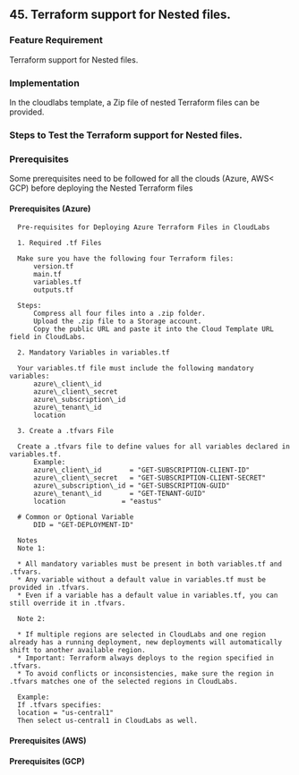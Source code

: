 ## 45. Terraform support for Nested files. 

### Feature Requirement

Terraform support for Nested files. 

### Implementation

In the cloudlabs template, a Zip file of nested Terraform files can be provided.

### Steps to Test the Terraform support for Nested files. 

### Prerequisites

Some prerequisites need to be followed for all the clouds (Azure, AWS< GCP) before deploying the Nested Terraform files

#### Prerequisites (Azure) 

      Pre-requisites for Deploying Azure Terraform Files in CloudLabs
      
      1. Required .tf Files
      
      Make sure you have the following four Terraform files:
          version.tf
          main.tf
          variables.tf
          outputs.tf
      
      Steps:
          Compress all four files into a .zip folder.
          Upload the .zip file to a Storage account.
          Copy the public URL and paste it into the Cloud Template URL field in CloudLabs.
      
      2. Mandatory Variables in variables.tf
      
      Your variables.tf file must include the following mandatory variables:
          azure\_client\_id
          azure\_client\_secret
          azure\_subscription\_id
          azure\_tenant\_id
          location
      
      3. Create a .tfvars File
      
      Create a .tfvars file to define values for all variables declared in variables.tf.
          Example:
          azure\_client\_id       = "GET-SUBSCRIPTION-CLIENT-ID"
          azure\_client\_secret   = "GET-SUBSCRIPTION-CLIENT-SECRET"
          azure\_subscription\_id = "GET-SUBSCRIPTION-GUID"
          azure\_tenant\_id       = "GET-TENANT-GUID"
          location              = "eastus"
      
      # Common or Optional Variable
          DID = "GET-DEPLOYMENT-ID"
      
      Notes
      Note 1:
      
      * All mandatory variables must be present in both variables.tf and .tfvars.
      * Any variable without a default value in variables.tf must be provided in .tfvars.
      * Even if a variable has a default value in variables.tf, you can still override it in .tfvars.
      
      Note 2:
      
      * If multiple regions are selected in CloudLabs and one region already has a running deployment, new deployments will automatically shift to another available region.
      * Important: Terraform always deploys to the region specified in .tfvars.
      * To avoid conflicts or inconsistencies, make sure the region in .tfvars matches one of the selected regions in CloudLabs.
      
      Example:
      If .tfvars specifies:
      location = "us-central1"
      Then select us-central1 in CloudLabs as well.


#### Prerequisites (AWS) 


#### Prerequisites (GCP) 
